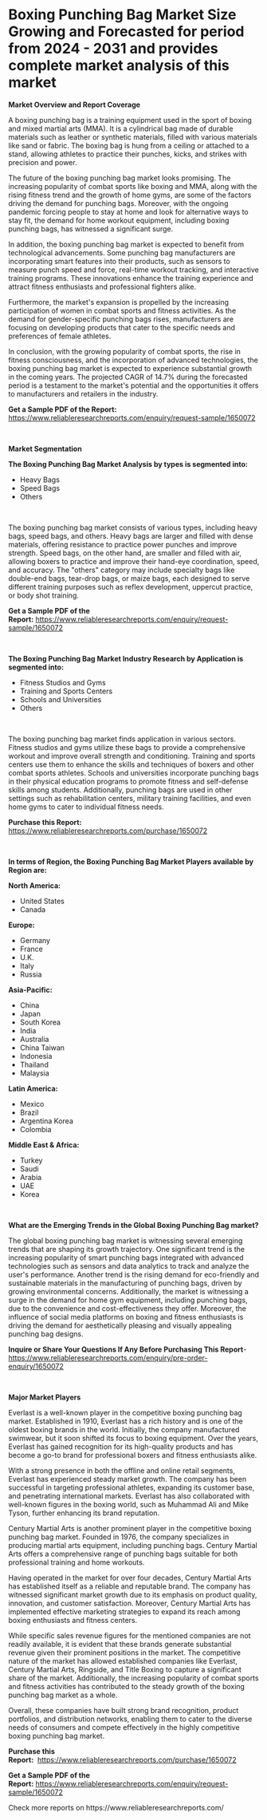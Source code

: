 <p><h1>Boxing Punching Bag Market Size Growing and Forecasted for period from 2024 - 2031 and provides complete market analysis of this market</h1></p><p><strong>Market Overview and Report Coverage</strong></p>
<p><p>A boxing punching bag is a training equipment used in the sport of boxing and mixed martial arts (MMA). It is a cylindrical bag made of durable materials such as leather or synthetic materials, filled with various materials like sand or fabric. The boxing bag is hung from a ceiling or attached to a stand, allowing athletes to practice their punches, kicks, and strikes with precision and power.</p><p>The future of the boxing punching bag market looks promising. The increasing popularity of combat sports like boxing and MMA, along with the rising fitness trend and the growth of home gyms, are some of the factors driving the demand for punching bags. Moreover, with the ongoing pandemic forcing people to stay at home and look for alternative ways to stay fit, the demand for home workout equipment, including boxing punching bags, has witnessed a significant surge.</p><p>In addition, the boxing punching bag market is expected to benefit from technological advancements. Some punching bag manufacturers are incorporating smart features into their products, such as sensors to measure punch speed and force, real-time workout tracking, and interactive training programs. These innovations enhance the training experience and attract fitness enthusiasts and professional fighters alike.</p><p>Furthermore, the market's expansion is propelled by the increasing participation of women in combat sports and fitness activities. As the demand for gender-specific punching bags rises, manufacturers are focusing on developing products that cater to the specific needs and preferences of female athletes.</p><p>In conclusion, with the growing popularity of combat sports, the rise in fitness consciousness, and the incorporation of advanced technologies, the boxing punching bag market is expected to experience substantial growth in the coming years. The projected CAGR of 14.7% during the forecasted period is a testament to the market's potential and the opportunities it offers to manufacturers and retailers in the industry.</p></p>
<p><strong>Get a Sample PDF of the Report:</strong> <a href="https://www.reliableresearchreports.com/enquiry/request-sample/1650072">https://www.reliableresearchreports.com/enquiry/request-sample/1650072</a></p>
<p>&nbsp;</p>
<p><strong>Market Segmentation</strong></p>
<p><strong>The Boxing Punching Bag Market Analysis by types is segmented into:</strong></p>
<p><ul><li>Heavy Bags</li><li>Speed Bags</li><li>Others</li></ul></p>
<p>&nbsp;</p>
<p><p>The boxing punching bag market consists of various types, including heavy bags, speed bags, and others. Heavy bags are larger and filled with dense materials, offering resistance to practice power punches and improve strength. Speed bags, on the other hand, are smaller and filled with air, allowing boxers to practice and improve their hand-eye coordination, speed, and accuracy. The "others" category may include specialty bags like double-end bags, tear-drop bags, or maize bags, each designed to serve different training purposes such as reflex development, uppercut practice, or body shot training.</p></p>
<p><strong>Get a Sample PDF of the Report:</strong>&nbsp;<a href="https://www.reliableresearchreports.com/enquiry/request-sample/1650072">https://www.reliableresearchreports.com/enquiry/request-sample/1650072</a></p>
<p>&nbsp;</p>
<p><strong>The Boxing Punching Bag Market Industry Research by Application is segmented into:</strong></p>
<p><ul><li>Fitness Studios and Gyms</li><li>Training and Sports Centers</li><li>Schools and Universities</li><li>Others</li></ul></p>
<p>&nbsp;</p>
<p><p>The boxing punching bag market finds application in various sectors. Fitness studios and gyms utilize these bags to provide a comprehensive workout and improve overall strength and conditioning. Training and sports centers use them to enhance the skills and techniques of boxers and other combat sports athletes. Schools and universities incorporate punching bags in their physical education programs to promote fitness and self-defense skills among students. Additionally, punching bags are used in other settings such as rehabilitation centers, military training facilities, and even home gyms to cater to individual fitness needs.</p></p>
<p><strong>Purchase this Report:</strong>&nbsp; <a href="https://www.reliableresearchreports.com/purchase/1650072">https://www.reliableresearchreports.com/purchase/1650072</a></p>
<p>&nbsp;</p>
<p><strong>In terms of Region, the Boxing Punching Bag Market Players available by Region are:</strong></p>
<p>
    <p> <strong> North America: </strong>
        <ul>
            <li>United States</li>
            <li>Canada</li>
        </ul>
        </p> 
    <p> <strong> Europe: </strong>
        <ul>
            <li>Germany</li>
            <li>France</li>
            <li>U.K.</li>
            <li>Italy</li>
            <li>Russia</li>
        </ul>
        </p> 
    <p> <strong> Asia-Pacific: </strong>
        <ul>
            <li>China</li>
            <li>Japan</li>
            <li>South Korea</li>
            <li>India</li>
            <li>Australia</li>
            <li>China Taiwan</li>
            <li>Indonesia</li>
            <li>Thailand</li>
            <li>Malaysia</li>
        </ul>
        </p> 
    <p> <strong> Latin America: </strong>
        <ul>
            <li>Mexico</li>
            <li>Brazil</li>
            <li>Argentina Korea</li>
            <li>Colombia</li>
        </ul>
        </p> 
    <p> <strong> Middle East & Africa: </strong>
        <ul>
            <li>Turkey</li>
            <li>Saudi</li>
            <li>Arabia</li>
            <li>UAE</li>
            <li>Korea</li>
        </ul>
    </p>
    </p>
<p>&nbsp;</p>
<p><strong>What are the Emerging Trends in the Global Boxing Punching Bag market?</strong></p>
<p><p>The global boxing punching bag market is witnessing several emerging trends that are shaping its growth trajectory. One significant trend is the increasing popularity of smart punching bags integrated with advanced technologies such as sensors and data analytics to track and analyze the user's performance. Another trend is the rising demand for eco-friendly and sustainable materials in the manufacturing of punching bags, driven by growing environmental concerns. Additionally, the market is witnessing a surge in the demand for home gym equipment, including punching bags, due to the convenience and cost-effectiveness they offer. Moreover, the influence of social media platforms on boxing and fitness enthusiasts is driving the demand for aesthetically pleasing and visually appealing punching bag designs.</p></p>
<p><strong>Inquire or Share Your Questions If Any Before Purchasing This Report</strong>- <a href="https://www.reliableresearchreports.com/enquiry/pre-order-enquiry/1650072">https://www.reliableresearchreports.com/enquiry/pre-order-enquiry/1650072</a></p>
<p>&nbsp;</p>
<p><strong>Major Market Players</strong></p>
<p><p>Everlast is a well-known player in the competitive boxing punching bag market. Established in 1910, Everlast has a rich history and is one of the oldest boxing brands in the world. Initially, the company manufactured swimwear, but it soon shifted its focus to boxing equipment. Over the years, Everlast has gained recognition for its high-quality products and has become a go-to brand for professional boxers and fitness enthusiasts alike.</p><p>With a strong presence in both the offline and online retail segments, Everlast has experienced steady market growth. The company has been successful in targeting professional athletes, expanding its customer base, and penetrating international markets. Everlast has also collaborated with well-known figures in the boxing world, such as Muhammad Ali and Mike Tyson, further enhancing its brand reputation.</p><p>Century Martial Arts is another prominent player in the competitive boxing punching bag market. Founded in 1976, the company specializes in producing martial arts equipment, including punching bags. Century Martial Arts offers a comprehensive range of punching bags suitable for both professional training and home workouts.</p><p>Having operated in the market for over four decades, Century Martial Arts has established itself as a reliable and reputable brand. The company has witnessed significant market growth due to its emphasis on product quality, innovation, and customer satisfaction. Moreover, Century Martial Arts has implemented effective marketing strategies to expand its reach among boxing enthusiasts and fitness centers.</p><p>While specific sales revenue figures for the mentioned companies are not readily available, it is evident that these brands generate substantial revenue given their prominent positions in the market. The competitive nature of the market has allowed established companies like Everlast, Century Martial Arts, Ringside, and Title Boxing to capture a significant share of the market. Additionally, the increasing popularity of combat sports and fitness activities has contributed to the steady growth of the boxing punching bag market as a whole.</p><p>Overall, these companies have built strong brand recognition, product portfolios, and distribution networks, enabling them to cater to the diverse needs of consumers and compete effectively in the highly competitive boxing punching bag market.</p></p>
<p><strong>Purchase this Report:</strong>&nbsp;&nbsp;<a href="https://www.reliableresearchreports.com/purchase/1650072">https://www.reliableresearchreports.com/purchase/1650072</a></p>
<p></p>
<p><strong>Get a Sample PDF of the Report:</strong>&nbsp;<a href="https://www.reliableresearchreports.com/enquiry/request-sample/1650072">https://www.reliableresearchreports.com/enquiry/request-sample/1650072</a></p>
<p>Check more reports on https://www.reliableresearchreports.com/</p>